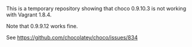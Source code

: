 
This is a temporary repository showing that choco 0.9.10.3 is not working with Vagrant 1.8.4.

Note that 0.9.9.12 works fine.

See https://github.com/chocolatey/choco/issues/834
